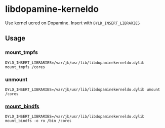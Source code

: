 # libdopamine-kerneldo

Use kernel ucred on Dopamine. Insert with `DYLD_INSERT_LIBRARIES`

## Usage

### mount_tmpfs
```
DYLD_INSERT_LIBRARIES=/var/jb/usr/lib/libdopaminekerneldo.dylib mount_tmpfs /cores

```

### unmount
```
DYLD_INSERT_LIBRARIES=/var/jb/usr/lib/libdopaminekerneldo.dylib umount /cores

```

### [mount_bindfs](https://github.com/Halo-Michael/bindfs)
```
DYLD_INSERT_LIBRARIES=/var/jb/usr/lib/libdopaminekerneldo.dylib mount_bindfs -o ro /bin /cores

```
